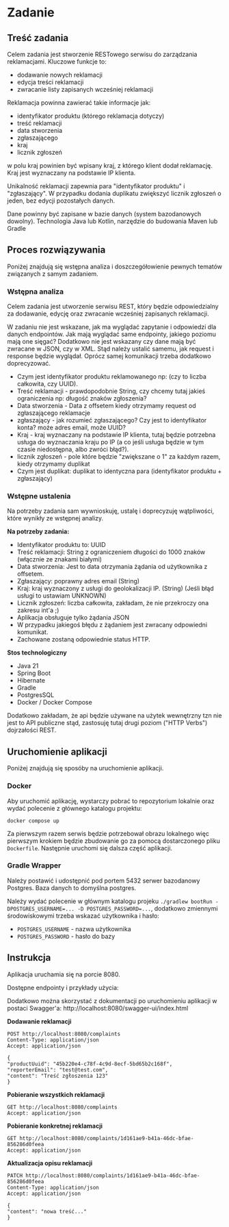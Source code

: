 # Zadanie


## Treść zadania

Celem zadania jest stworzenie RESTowego serwisu do zarządzania reklamacjami.
Kluczowe funkcje to:
- dodawanie nowych reklamacji
- edycja treści reklamacji
- zwracanie listy zapisanych wcześniej reklamacji


Reklamacja powinna zawierać takie informacje jak:

- identyfikator produktu (którego reklamacja dotyczy)
- treść reklamacji
- data stworzenia
- zgłaszającego
- kraj
- licznik zgłoszeń

w polu kraj powinien być wpisany kraj, z którego klient dodał reklamację.
Kraj jest wyznaczany na podstawie IP klienta.

Unikalność reklamacji zapewnia para "identyfikator produktu" i "zgłaszający". 
W przypadku dodania duplikatu zwiększyć licznik zgłoszeń o jeden, bez edycji pozostałych danych.

Dane powinny być zapisane w bazie danych (system bazodanowych dowolny). 
Technologia Java lub Kotlin, narzędzie do budowania Maven lub Gradle

## Proces rozwiązywania

Poniżej znajdują się wstępna analiza i doszczegółowienie pewnych tematów związanych z samym zadaniem.

### Wstępna analiza
Celem zadania jest utworzenie serwisu REST, który będzie odpowiedzialny za dodawanie, edycję oraz zwracanie wcześniej zapisanych reklamacji.

W zadaniu nie jest wskazane, jak ma wyglądać zapytanie i odpowiedzi dla danych endpointów.
Jak mają wyglądać same endpointy, jakiego poziomu mają one sięgać? 
Dodatkowo nie jest wskazany czy dane mają być zwracane w JSON, czy w XML. Stąd należy ustalić samemu, jak request i response będzie wyglądał.
Oprócz samej komunikacji trzeba dodatkowo doprecyzować. 
- Czym jest identyfikator produktu reklamowanego np: (czy to liczba całkowita, czy UUID).
- Treść reklamacji - prawdopodobnie String, czy chcemy tutaj jakieś ograniczenia np: długość znaków zgłoszenia? 
- Data stworzenia - Data z offsetem kiedy otrzymamy request od zgłaszającego reklamacje
- zgłaszający - jak rozumieć zgłaszającego? Czy jest to identyfikator konta? może adres email, może UUID?
- Kraj - kraj wyznaczany na podstawie IP klienta, tutaj będzie potrzebna usługa do wyznaczania kraju po IP (a co jeśli usługa będzie w tym czasie niedostępna, albo zwróci błąd?).
- licznik zgłoszeń - pole które będzie "zwiększane o 1" za każdym razem, kiedy otrzymamy duplikat
- Czym jest duplikat: duplikat to identyczna para (identyfikator produktu + zgłaszający)

### Wstępne ustalenia
Na potrzeby zadania sam wywnioskuję, ustalę i doprecyzuję wątpliwości, które wynikły ze wstępnej analizy.

__Na potrzeby zadania:__
- Identyfikator produktu to: UUID
- Treść reklamacji: String z ograniczeniem długości do 1000 znaków (włącznie ze znakami białymi)
- Data stworzenia: Jest to data otrzymania żądania od użytkownika z offsetem.
- Zgłaszający: poprawny adres email (String)
- Kraj: kraj wyznaczony z usługi do geolokalizacji IP. (String) (Jeśli błąd usługi to ustawiam UNKNOWN)
- Licznik zgłoszeń: liczba całkowita, zakładam, że nie przekroczy ona zakresu int'a ;)
- Aplikacja obsługuje tylko żądania JSON
- W przypadku jakiegoś błędu z żądaniem jest zwracany odpowiedni komunikat.
- Zachowane zostaną odpowiednie status HTTP.

__Stos technologiczny__
- Java 21
- Spring Boot
- Hibernate
- Gradle
- PostgresSQL
- Docker / Docker Compose

Dodatkowo zakładam, że api będzie używane na użytek wewnętrzny tzn nie jest to API publiczne stąd,
zastosuję tutaj drugi poziom ("HTTP Verbs") dojrzałości REST.

## Uruchomienie aplikacji
Poniżej znajdują się sposóby na uruchomienie aplikacji.

### Docker
Aby uruchomić aplikację, wystarczy pobrać to repozytorium lokalnie oraz wydać polecenie z głównego katalogu projektu:

``docker compose up``

Za pierwszym razem serwis będzie potrzebował obrazu lokalnego więc pierwszym krokiem będzie zbudowanie go za pomocą dostarczonego pliku ``Dockerfile``.
Następnie uruchomi się dalsza część aplikacji.

### Gradle Wrapper

Należy postawić i udostępnić pod portem 5432 serwer bazodanowy Postgres. Baza danych to domyślna postgres.

Należy wydać polecenie w głównym katalogu projeku ``./gradlew bootRun -DPOSTGRES_USERNAME=... -D POSTGRES_PASSWORD=...``, dodatkowo zmiennymi środowiskowymi trzeba wskazać użytkownika i hasło:
- ``POSTGRES_USERNAME`` - nazwa użytkownika
- ``POSTGRES_PASSWORD`` - hasło do bazy

## Instrukcja

Aplikacja uruchamia się na porcie 8080.

Dostępne endpointy i przykłady użycia:

Dodatkowo można skorzystać z dokumentacji po uruchomieniu aplikacji w postaci Swagger'a: http://localhost:8080/swagger-ui/index.html

__Dodawanie reklamacji__
```
POST http://localhost:8080/complaints
Content-Type: application/json
Accept: application/json

{
"productUuid": "45b220e4-c78f-4c9d-8ecf-5bd65b2c168f",
"reporterEmail": "test@test.com",
"content": "Treść zgłoszenia 123"
}
```

__Pobieranie wszystkich reklamacji__
```
GET http://localhost:8080/complaints
Accept: application/json

```

__Pobieranie konkretnej reklamacji__
```
GET http://localhost:8080/complaints/1d161ae9-b41a-46dc-bfae-856286d0feea
Accept: application/json
```

__Aktualizacja opisu reklamacji__
```
PATCH http://localhost:8080/complaints/1d161ae9-b41a-46dc-bfae-856286d0feea
Content-Type: application/json
Accept: application/json

{
"content": "nowa treść..."
}
```

